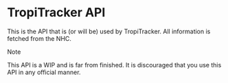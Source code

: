 # TropiTracker API
This is the API that is (or will be) used by TropiTracker. All information is fetched from the NHC.

> [!NOTE]
> This API is a WIP and is far from finished. It is discouraged that you use this API in any official manner.